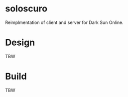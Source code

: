 # soloscuro

Reimplmentation of client and server for Dark Sun Online.

# Design

TBW

# Build

TBW
